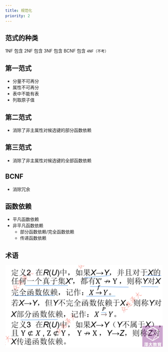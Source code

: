 ```yaml
---
title: 规范化
priority: 2
---
```


## 范式的种类

1NF 包含 2NF 包含 3NF 包含 BCNF 包含 `4NF（不考）`

## 第一范式

- 分量不可再分
- 属性不可再分
- 表中不能有表
- 列取原子值

## 第二范式

- 消除了非主属性对候选键的部分函数依赖

## 第三范式

- 消除了非主属性对候选键的全部函数依赖

## BCNF

- 消除冗余

## 函数依赖

- 平凡函数依赖
- 非平凡函数依赖
    - 部分函数依赖/完全函数依赖
    - 传递函数依赖

## 术语

![](./image.png)

